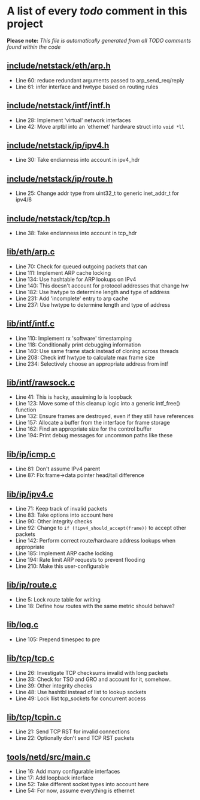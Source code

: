 # A list of every _todo_ comment in this project
**Please note:** _This file is automatically generated from all TODO comments found within the code_
## [include/netstack/eth/arp.h](include/netstack/eth/arp.h)
  - Line 60: reduce redundant arguments passed to arp_send_req/reply
  - Line 61: infer interface and hwtype based on routing rules

## [include/netstack/intf/intf.h](include/netstack/intf/intf.h)
  - Line 28: Implement 'virtual' network interfaces
  - Line 42: Move arptbl into an 'ethernet' hardware struct into `void *ll`

## [include/netstack/ip/ipv4.h](include/netstack/ip/ipv4.h)
  - Line 30: Take endianness into account in ipv4_hdr

## [include/netstack/ip/route.h](include/netstack/ip/route.h)
  - Line 25: Change addr type from uint32_t to generic inet_addr_t for ipv4/6

## [include/netstack/tcp/tcp.h](include/netstack/tcp/tcp.h)
  - Line 38: Take endianness into account in tcp_hdr

## [lib/eth/arp.c](lib/eth/arp.c)
  - Line 70: Check for queued outgoing packets that can
  - Line 111: Implement ARP cache locking
  - Line 134: Use hashtable for ARP lookups on IPv4
  - Line 140: This doesn't account for protocol addresses that change hw
  - Line 182: Use hwtype to determine length and type of address
  - Line 231: Add 'incomplete' entry to arp cache
  - Line 237: Use hwtype to determine length and type of address

## [lib/intf/intf.c](lib/intf/intf.c)
  - Line 110: Implement rx 'software' timestamping
  - Line 118: Conditionally print debugging information
  - Line 140: Use same frame stack instead of cloning across threads
  - Line 208: Check intf hwtype to calculate max frame size
  - Line 234: Selectively choose an appropriate address from intf

## [lib/intf/rawsock.c](lib/intf/rawsock.c)
  - Line 41: This is hacky, assuiming lo is loopback
  - Line 123: Move some of this cleanup logic into a generic intf_free() function
  - Line 132: Ensure frames are destroyed, even if they still have references
  - Line 157: Allocate a buffer from the interface for frame storage
  - Line 162: Find an appropriate size for the control buffer
  - Line 194: Print debug messages for uncommon paths like these

## [lib/ip/icmp.c](lib/ip/icmp.c)
  - Line 81: Don't assume IPv4 parent
  - Line 87: Fix frame->data pointer head/tail difference

## [lib/ip/ipv4.c](lib/ip/ipv4.c)
  - Line 71: Keep track of invalid packets
  - Line 83: Take options into account here
  - Line 90: Other integrity checks
  - Line 92: Change to `if (!ipv4_should_accept(frame))` to accept other packets
  - Line 142: Perform correct route/hardware address lookups when appropriate
  - Line 185: Implement ARP cache locking
  - Line 194: Rate limit ARP requests to prevent flooding
  - Line 210: Make this user-configurable

## [lib/ip/route.c](lib/ip/route.c)
  - Line 5: Lock route table for writing
  - Line 18: Define how routes with the same metric should behave?

## [lib/log.c](lib/log.c)
  - Line 105: Prepend timespec to pre

## [lib/tcp/tcp.c](lib/tcp/tcp.c)
  - Line 26: Investigate TCP checksums invalid with long packets
  - Line 33: Check for TSO and GRO and account for it, somehow..
  - Line 39: Other integrity checks
  - Line 48: Use hashtbl instead of list to lookup sockets
  - Line 49: Lock llist tcp_sockets for concurrent access

## [lib/tcp/tcpin.c](lib/tcp/tcpin.c)
  - Line 21: Send TCP RST for invalid connections
  - Line 22: Optionally don't send TCP RST packets

## [tools/netd/src/main.c](tools/netd/src/main.c)
  - Line 16: Add many configurable interfaces
  - Line 17: Add loopback interface
  - Line 52: Take different socket types into account here
  - Line 54: For now, assume everything is ethernet
